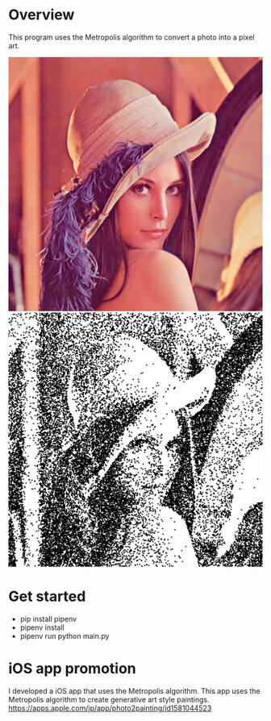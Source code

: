 # Overview
This program uses the Metropolis algorithm to convert a photo into a pixel art.

<img src="./data/lena.png" title="lena">
<img src="./data/lena_dot.jpg" title="lena_dot">


# Get started
- pip install pipenv
- pipenv install
- pipenv run python main.py 


# iOS app promotion
I developed a iOS app that uses the Metropolis algorithm. This app uses the Metropolis algorithm to create generative art style paintings.
https://apps.apple.com/jp/app/photo2painting/id1581044523